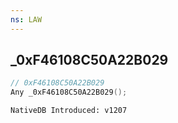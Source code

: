 ```yaml
---
ns: LAW
---
```

## _0xF46108C50A22B029

```c
// 0xF46108C50A22B029
Any _0xF46108C50A22B029();
```

```
NativeDB Introduced: v1207
```

